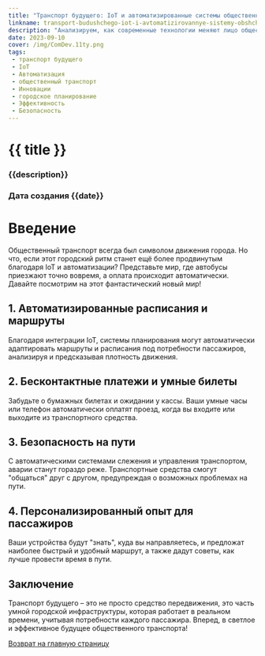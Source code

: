 ```yaml
---
title: "Транспорт будущего: IoT и автоматизированные системы общественного транспорта"
linkname: transport-budushchego-iot-i-avtomatizirovannye-sistemy-obshchestvennogo-transporta
description: "Анализируем, как современные технологии меняют лицо общественного транспорта и что нас ждёт в будущем."
date: 2023-09-10
cover: /img/ComDev.11ty.png
tags: 
 - транспорт будущего
 - IoT
 - Автоматизация
 - общественный транспорт
 - Инновации
 - городское планирование
 - Эффективность
 - Безопасность
---
```


# {{ title }}
### {{description}}
### Дата создания {{date}}

# Введение
Общественный транспорт всегда был символом движения города. Но что, если этот городский ритм станет ещё более продвинутым благодаря IoT и автоматизации? Представьте мир, где автобусы приезжают точно вовремя, а оплата происходит автоматически. Давайте посмотрим на этот фантастический новый мир!

## 1. Автоматизированные расписания и маршруты
Благодаря интеграции IoT, системы планирования могут автоматически адаптировать маршруты и расписания под потребности пассажиров, анализируя и предсказывая плотность движения.

## 2. Бесконтактные платежи и умные билеты
Забудьте о бумажных билетах и ожидании у кассы. Ваши умные часы или телефон автоматически оплатят проезд, когда вы входите или выходите из транспортного средства.

## 3. Безопасность на пути
С автоматическими системами слежения и управления транспортом, аварии станут гораздо реже. Транспортные средства смогут "общаться" друг с другом, предупреждая о возможных проблемах на пути.

## 4. Персонализированный опыт для пассажиров
Ваши устройства будут "знать", куда вы направляетесь, и предложат наиболее быстрый и удобный маршрут, а также дадут советы, как лучше провести время в пути.

## Заключение
Транспорт будущего – это не просто средство передвижения, это часть умной городской инфраструктуры, которая работает в реальном времени, учитывая потребности каждого пассажира. Вперед, в светлое и эффективное будущее общественного транспорта!

[Возврат на главную страницу](/)